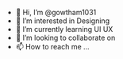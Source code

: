 - 👋 Hi, I’m @gowtham1031
- 👀 I’m interested in Designing
- 🌱 I’m currently learning UI UX
- 💞️ I’m looking to collaborate on 
- 📫 How to reach me ...

<!---
gowtham1031/gowtham1031 is a ✨ special ✨ repository because its `README.md` (this file) appears on your GitHub profile.
You can click the Preview link to take a look at your changes.
--->
